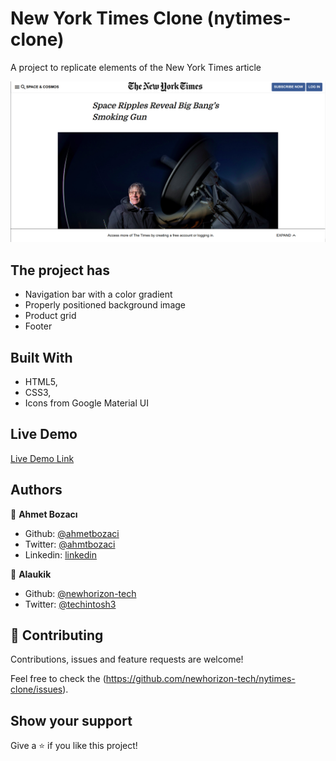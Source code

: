 
# New York Times Clone (nytimes-clone)

A project to replicate elements of the New York Times article

![screenshot](./img/screenshot.png)

## The project has

 - Navigation bar with a color gradient
 - Properly positioned background image
 - Product grid  
 - Footer

## Built With

- HTML5,
- CSS3,
- Icons from Google Material UI




## Live Demo

[Live Demo Link](https://newhorizon-tech.github.io/nytimes-clone/)



## Authors

👤 **Ahmet Bozacı**

- Github: [@ahmetbozaci ](https://github.com/ahmetbozaci )
- Twitter: [@ahmtbozaci](https://twitter.com/ahmtbozaci)
- Linkedin: [linkedin](https://linkedin.com/in/ahmetbozaci)

👤 **Alaukik**

- Github: [@newhorizon-tech](https://github.com/newhorizon-tech)
- Twitter: [@techintosh3](https://twitter.com/techintosh3)

## 🤝 Contributing

Contributions, issues and feature requests are welcome!

Feel free to check the (https://github.com/newhorizon-tech/nytimes-clone/issues).

## Show your support

Give a ⭐️ if you like this project!
